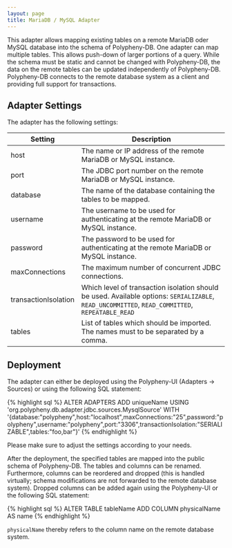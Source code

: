 ```yaml
---
layout: page
title: MariaDB / MySQL Adapter
---
```


This adapter allows mapping existing tables on a remote MariaDB oder MySQL database into the schema of Polypheny-DB. One adapter can map multiple tables. This allows push-down of larger portions of a query. While the schema must be static and cannot be changed with Polypheny-DB, the data on the remote tables can be updated independently of Polypheny-DB. Polypheny-DB connects to the remote database system as a client and providing full support for transactions.


## Adapter Settings

The adapter has the following settings: 

| Setting              | Description                                                                                                                                                       |
|----------------------|-------------------------------------------------------------------------------------------------------------------------------------------------------------------|
| host                 | The name or IP address of the remote MariaDB or MySQL instance.                                                                                                   |
| port                 | The JDBC port number on the remote MariaDB or MySQL instance.                                                                                                     |
| database             | The name of the database containing the tables to be mapped.                                                                                                      |
| username             | The username to be used for authenticating at the remote MariaDB or MySQL instance.                                                                               |
| password             | The password to be used for authenticating at the remote MariaDB or MySQL instance.                                                                               |
| maxConnections       | The maximum number of concurrent JDBC connections.                                                                                                                |
| transactionIsolation | Which level of transaction isolation should be used. Available options: `SERIALIZABLE`, `READ_UNCOMMITTED`, `READ_COMMITTED`, `REPEATABLE_READ`                   |
| tables               | List of tables which should be imported. The names must to be separated by a comma.                                                                               |


## Deployment

The adapter can either be deployed using the Polypheny-UI (Adapters -> Sources) or using the following SQL statement:

{% highlight sql %}
ALTER ADAPTERS ADD uniqueName 
   USING 'org.polypheny.db.adapter.jdbc.sources.MysqlSource' 
   WITH '{database:"polypheny",host:"localhost",maxConnections:"25",password:"polypheny",username:"polypheny",port:"3306",transactionIsolation:"SERIALIZABLE",tables:"foo,bar"}'
{% endhighlight %}

Please make sure to adjust the settings according to your needs.

After the deployment, the specified tables are mapped into the public schema of Polypheny-DB. The tables and columns can be renamed. Furthermore, columns can be reordered and dropped (this is handled virtually; schema modifications are not forwarded to the remote database system). Dropped columns can be added again using the Polypheny-UI or the following SQL statement:

{% highlight sql %}
ALTER TABLE tableName ADD COLUMN physicalName AS name
{% endhighlight %}

`physicalName` thereby refers to the column name on the remote database system. 
